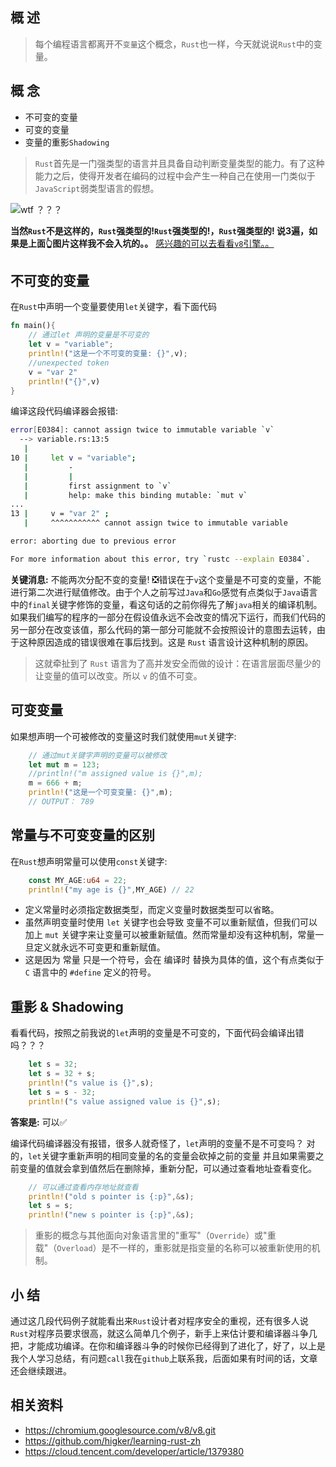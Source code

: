 ## 概 述

> 每个编程语言都离开不`变量`这个概念，`Rust`也一样，今天就说说`Rust`中的变量。

## 概 念

- 不可变的变量
- 可变的变量
- 变量的重影`Shadowing`


> `Rust`首先是一门强类型的语言并且具备自动判断变量类型的能力。有了这种能力之后，使得开发者在编码的过程中会产生一种自己在使用一门类似于`JavaScript`弱类型语言的假想。

![wtf ？？？](https://tva1.sinaimg.cn/large/008eGmZEgy1gmyzfrz1g1j30g10giq9j.jpg)


**当然`Rust`不是这样的，`Rust`强类型的!`Rust`强类型的!，`Rust`强类型的! 说3遍，如果是上面👆图片这样我不会入坑的。。** [感兴趣的可以去看看`v8`引擎。。](https://chromium.googlesource.com/v8/v8.git)


## 不可变的变量

在`Rust`中声明一个变量要使用`let`关键字，看下面代码

```rust linenums="1" 
fn main(){
    // 通过let 声明的变量是不可变的
    let v = "variable";
    println!("这是一个不可变的变量: {}",v);
    //unexpected token
    v = "var 2" 
    println!("{}",v)
}
```

编译这段代码编译器会报错:

```bash linenums="1" hl_lines="4" 
error[E0384]: cannot assign twice to immutable variable `v`
  --> variable.rs:13:5
   |
10 |     let v = "variable";
   |         -
   |         |
   |         first assignment to `v`
   |         help: make this binding mutable: `mut v`
...
13 |     v = "var 2" ;
   |     ^^^^^^^^^^^ cannot assign twice to immutable variable

error: aborting due to previous error

For more information about this error, try `rustc --explain E0384`.
```
**关键消息:** 不能两次分配不变的变量! ❎错误在于`v`这个变量是不可变的变量，不能进行第二次进行赋值修改。由于个人之前写过`Java`和`Go`感觉有点类似于`Java`语言中的`final`关键字修饰的变量，看这句话的之前你得先了解`java`相关的编译机制。如果我们编写的程序的一部分在假设值永远不会改变的情况下运行，而我们代码的另一部分在改变该值，那么代码的第一部分可能就不会按照设计的意图去运转，由于这种原因造成的错误很难在事后找到。这是 `Rust` 语言设计这种机制的原因。

> 这就牵扯到了 `Rust` 语言为了高并发安全而做的设计：在语言层面尽量少的让变量的值可以改变。所以 `v` 的值不可变。

## 可变变量

如果想声明一个可被修改的变量这时我们就使用`mut`关键字:

```rust linenums="1"
    // 通过mut关键字声明的变量可以被修改
    let mut m = 123;
    //println!("m assigned value is {}",m);
    m = 666 + m;
    println!("这是一个可变变量: {}",m);
    // OUTPUT： 789
```

## 常量与不可变变量的区别

在`Rust`想声明常量可以使用`const`关键字:

```Rust linenums="1"
    const MY_AGE:u64 = 22;
    println!("my age is {}",MY_AGE) // 22
```

- 定义常量时必须指定数据类型，而定义变量时数据类型可以省略。
- 虽然声明变量时使用 `let` 关键字也会导致 变量不可以重新赋值，但我们可以加上 `mut` 关键字来让变量可以被重新赋值。然而常量却没有这种机制，常量一旦定义就永远不可变更和重新赋值。
- 这是因为 常量 只是一个符号，会在 编译时 替换为具体的值，这个有点类似于 `C` 语言中的 `#define` 定义的符号。


## 重影 & Shadowing

看看代码，按照之前我说的`let`声明的变量是不可变的，下面代码会编译出错吗？？？

```RUST linenums="1"
    let s = 32;
    let s = 32 + s;
    println!("s value is {}",s);
    let s = s - 32;
    println!("s value assigned value is {}",s);
```

**答案是:** 可以✅

编译代码编译器没有报错，很多人就奇怪了，`let`声明的变量不是不可变吗？
对的，`let`关键字重新声明的相同变量的名的变量会砍掉之前的变量
并且如果需要之前变量的值就会拿到值然后在删除掉，重新分配，可以通过查看地址查看变化。

```rust linenums="1"
    // 可以通过查看内存地址就查看
    println!("old s pointer is {:p}",&s);
    let s = s;
    println!("new s pointer is {:p}",&s);
```

> 重影的概念与其他面向对象语言里的"重写"（`Override`）或"重载"（`Overload`）是不一样的，重影就是指变量的名称可以被重新使用的机制。

## 小 结
通过这几段代码例子就能看出来`Rust`设计者对程序安全的重视，还有很多人说`Rust`对程序员要求很高，就这么简单几个例子，新手上来估计要和编译器斗争几把，才能成功编译。在你和编译器斗争的时候你已经得到了进化了，好了，以上是我个人学习总结，有问题`call`我在`github`上联系我，后面如果有时间的话，文章还会继续跟进。

## 相关资料
- https://chromium.googlesource.com/v8/v8.git
- https://github.com/higker/learning-rust-zh
- https://cloud.tencent.com/developer/article/1379380